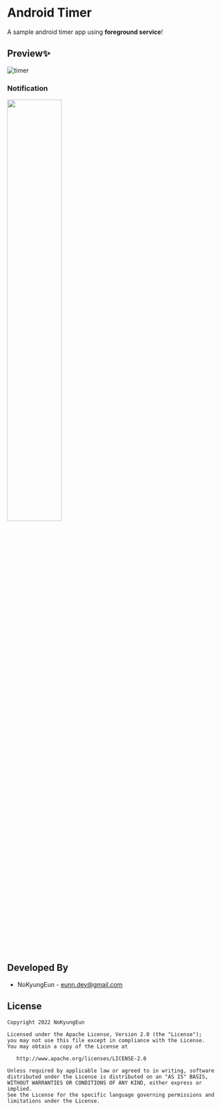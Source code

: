 # Android Timer

A sample android timer app using **foreground service**!
<br>
## Preview✨
![timer](https://user-images.githubusercontent.com/74607521/201037666-69fa6dca-ea19-457c-bcc1-8959e0877370.gif)
<br>
### Notification
<img src="https://user-images.githubusercontent.com/74607521/201038763-4379b2cf-3377-4dc9-b40b-91b1c6af811e.gif" width=50%>
<br><br>


Developed By
------------------------------------
* NoKyungEun - <eunn.dev@gmail.com> 

License
------------------------------------
    Copyright 2022 NoKyungEun

    Licensed under the Apache License, Version 2.0 (the "License");
    you may not use this file except in compliance with the License.
    You may obtain a copy of the License at

       http://www.apache.org/licenses/LICENSE-2.0

    Unless required by applicable law or agreed to in writing, software
    distributed under the License is distributed on an "AS IS" BASIS,
    WITHOUT WARRANTIES OR CONDITIONS OF ANY KIND, either express or implied.
    See the License for the specific language governing permissions and
    limitations under the License.

